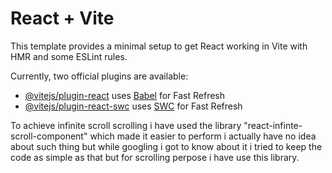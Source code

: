 # React + Vite

This template provides a minimal setup to get React working in Vite with HMR and some ESLint rules.

Currently, two official plugins are available:

- [@vitejs/plugin-react](https://github.com/vitejs/vite-plugin-react/blob/main/packages/plugin-react/README.md) uses [Babel](https://babeljs.io/) for Fast Refresh
- [@vitejs/plugin-react-swc](https://github.com/vitejs/vite-plugin-react-swc) uses [SWC](https://swc.rs/) for Fast Refresh

To achieve infinite scroll scrolling i have used the library "react-infinte-scroll-component"
which made it easier to perform i actually have no idea about such thing but while googling i got to know about it i tried to keep the code as simple as that but for scrolling perpose i have use this library.
